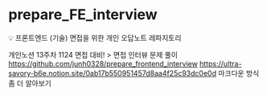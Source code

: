 # prepare_FE_interview
💡 프론트엔드 (기술) 면접을 위한 개인 오답노트 레파지토리

개인노션 13주차 1124 면접 대비! > 면접 인터뷰 문제 풀이
https://github.com/junh0328/prepare_frontend_interview
https://ultra-savory-b6e.notion.site/0ab17b550951457d8aa4f25c93dc0e0d
마크다운 방식 좀 더 알아보기
